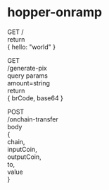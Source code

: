 # hopper-onramp

GET /  
return  
{ hello: "world" }  

GET  
/generate-pix  
query params  
amount=string  
return  
{ brCode, base64 }  

POST  
/onchain-transfer  
body  
{  
  chain,  
  inputCoin,  
  outputCoin,  
  to,  
  value  
}  
